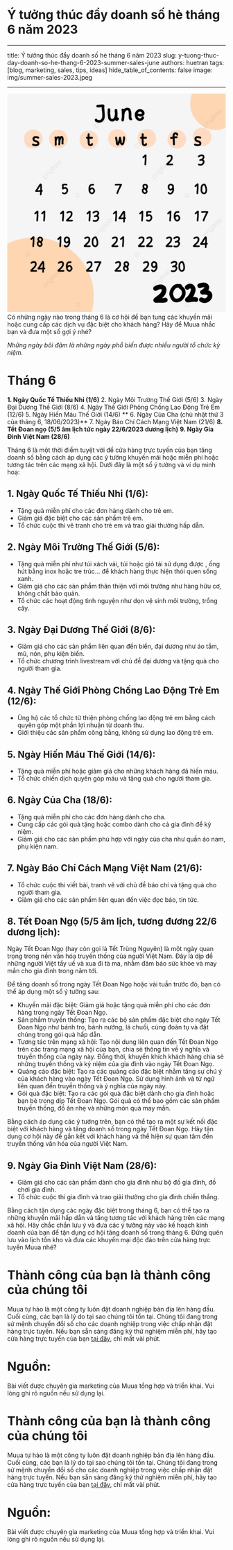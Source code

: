 
# Ý tưởng thúc đẩy doanh số hè tháng 6 năm 2023 
---
title: Ý tưởng thúc đẩy doanh số hè tháng 6 năm 2023
slug: y-tuong-thuc-day-doanh-so-he-thang-6-2023-summer-sales-june
authors: huetran
tags: [blog, marketing, sales, tips, ideas]
hide_table_of_contents: false
image: img/summer-sales-2023.jpeg

---
![Lịch nghỉ lễ, ngày đặc biệt Tháng 6 năm 2023](../static/img/June%202023.jpeg)
Có những ngày nào trong tháng 6 là cơ hội để bạn tung các khuyến mãi hoặc cung cấp các dịch vụ đặc biệt cho khách hàng? Hãy để Muua nhắc bạn và đưa một số gợi ý nhé? 

*Những ngày bôi đậm là những ngày phổ biến được nhiều người tổ chức kỷ niệm.*

# Tháng 6
**1. Ngày Quốc Tế Thiếu Nhi (1/6)**
2. Ngày Môi Trường Thế Giới (5/6)
3. Ngày Đại Dương Thế Giới (8/6)
4. Ngày Thế Giới Phòng Chống Lao Động Trẻ Em (12/6)
5. Ngày Hiến Máu Thế Giới (14/6)
** 6. Ngày Của Cha (chủ nhật thứ 3 của tháng 6, 18/06/2023)**
7. Ngày Báo Chí Cách Mạng Việt Nam (21/6)
**8. Tết Đoan ngọ (5/5 âm lịch tức ngày 22/6/2023 dương lịch)**
**9. Ngày Gia Đình Việt Nam (28/6)**


Tháng 6 là một thời điểm tuyệt vời để cửa hàng trực tuyến của bạn tăng doanh số bằng cách áp dụng các ý tưởng khuyến mãi hoặc miễn phí hoặc tương tác trên các mạng xã hội. Dưới đây là một số ý tưởng và ví dụ minh hoạ:

## 1.  Ngày Quốc Tế Thiếu Nhi (1/6):

-   Tặng quà miễn phí cho các đơn hàng dành cho trẻ em.
-   Giảm giá đặc biệt cho các sản phẩm trẻ em.
-   Tổ chức cuộc thi vẽ tranh cho trẻ em và trao giải thưởng hấp dẫn.

## 2.  Ngày Môi Trường Thế Giới (5/6):
-   Tặng quà miễn phí như túi xách vải, túi hoặc giỏ tái sử dụng được , ống hút bằng inox hoặc tre trúc... để khách hàng thực hiện thói quen sống xanh.
-   Giảm giá cho các sản phẩm thân thiện với môi trường như hàng hữu cơ, không chất bảo quản.
-   Tổ chức các hoạt động tình nguyện như dọn vệ sinh môi trường, trồng cây.

## 3.  Ngày Đại Dương Thế Giới (8/6):
-   Giảm giá cho các sản phẩm liên quan đến biển, đại dương như áo tắm, mũ, nón, phụ kiện biển.
-   Tổ chức chương trình livestream với chủ đề đại dương và tặng quà cho người tham gia.

## 4.  Ngày Thế Giới Phòng Chống Lao Động Trẻ Em (12/6):

-   Ủng hộ các tổ chức từ thiện phòng chống lao động trẻ em bằng cách quyên góp một phần lợi nhuận từ doanh thu.
-   Giới thiệu các sản phẩm công bằng, không sử dụng lao động trẻ em.

## 5.  Ngày Hiến Máu Thế Giới (14/6):

-   Tặng quà miễn phí hoặc giảm giá cho những khách hàng đã hiến máu.
-   Tổ chức chiến dịch quyên góp máu và tặng quà cho người tham gia.

## 6.  Ngày Của Cha (18/6):

-   Tặng quà miễn phí cho các đơn hàng dành cho cha.
-   Cung cấp các gói quà tặng hoặc combo dành cho cả gia đình để kỷ niệm.
-   Giảm giá cho các sản phẩm phù hợp với ngày của cha như quần áo nam, phụ kiện nam.

## 7.  Ngày Báo Chí Cách Mạng Việt Nam (21/6):

-   Tổ chức cuộc thi viết bài, tranh vẽ với chủ đề báo chí và tặng quà cho người tham gia.
-   Giảm giá cho các sản phẩm liên quan đến việc đọc báo, tin tức.

## 8.  Tết Đoan Ngọ (5/5 âm lịch, tương đương 22/6 dương lịch):

Ngày Tết Đoan Ngọ (hay còn gọi là Tết Trùng Nguyên) là một ngày quan trọng trong nền văn hóa truyền thống của người Việt Nam. Đây là dịp để những người Việt tẩy uế và xua đi tà ma, nhằm đảm bảo sức khỏe và may mắn cho gia đình trong năm tới.

Để tăng doanh số trong ngày Tết Đoan Ngọ hoặc vài tuần trước đó, bạn có thể áp dụng một số ý tưởng sau:
- Khuyến mãi đặc biệt: Giảm giá hoặc tặng quà miễn phí cho các đơn hàng trong ngày Tết Đoan Ngọ.
- Sản phẩm truyền thống: Tạo ra các bộ sản phẩm đặc biệt cho ngày Tết Đoan Ngọ như bánh tro, bánh nướng, lá chuối, cúng đoàn tụ và đặt chúng trong gói quà hấp dẫn.
- Tương tác trên mạng xã hội: Tạo nội dung liên quan đến Tết Đoan Ngọ trên các trang mạng xã hội của bạn, chia sẻ thông tin về ý nghĩa và truyền thống của ngày này. Đồng thời, khuyến khích khách hàng chia sẻ những truyền thống và kỷ niệm của gia đình vào ngày Tết Đoan Ngọ.
- Quảng cáo đặc biệt: Tạo ra các quảng cáo đặc biệt nhằm tăng sự chú ý của khách hàng vào ngày Tết Đoan Ngọ. Sử dụng hình ảnh và từ ngữ liên quan đến truyền thống và ý nghĩa của ngày này.
- Gói quà đặc biệt: Tạo ra các gói quà đặc biệt dành cho gia đình hoặc bạn bè trong dịp Tết Đoan Ngọ. Gói quà có thể bao gồm các sản phẩm truyền thống, đồ ăn nhẹ và những món quà may mắn.

Bằng cách áp dụng các ý tưởng trên, bạn có thể tạo ra một sự kết nối đặc biệt với khách hàng và tăng doanh số trong ngày Tết Đoan Ngọ. Hãy tận dụng cơ hội này để gắn kết với khách hàng và thể hiện sự quan tâm đến truyền thống văn hóa của người Việt Nam.

## 9. Ngày Gia Đình Việt Nam (28/6):

-   Giảm giá cho các sản phẩm dành cho gia đình như bộ đồ gia đình, đồ chơi gia đình.
-   Tổ chức cuộc thi gia đình và trao giải thưởng cho gia đình chiến thắng.

Bằng cách tận dụng các ngày đặc biệt trong tháng 6, bạn có thể tạo ra những khuyến mãi hấp dẫn và tăng tương tác với khách hàng trên các mạng xã hội. Hãy chắc chắn lưu ý và đưa các ý tưởng này vào kế hoạch kinh doanh của bạn để tận dụng cơ hội tăng doanh số trong tháng 6. Đừng quên lưu vào lịch tồn kho và đưa các khuyến mại độc đáo trên cửa hàng trực tuyến Muua nhé? 

# Thành công của bạn là thành công của chúng tôi

Muua tự hào là một công ty luôn đặt doanh nghiệp bản địa lên hàng đầu. Cuối cùng, các bạn là lý do tại sao chúng tôi tồn tại. Chúng tôi đang trong sứ mệnh chuyển đổi số cho các doanh nghiệp trong việc chấp nhận đặt hàng trực tuyến. Nếu bạn sẵn sàng đăng ký thử nghiệm miễn phí, hãy tạo cửa hàng trực tuyến của bạn [tại đây](https://muua.com.vn/), chỉ mất vài phút.

# Nguồn: 
Bài viết được chuyên gia marketing của Muua tổng hợp và triển khai. Vui lòng ghi rõ nguồn nếu sử dụng lại.


# Thành công của bạn là thành công của chúng tôi

Muua tự hào là một công ty luôn đặt doanh nghiệp bản địa lên hàng đầu. Cuối cùng, các bạn là lý do tại sao chúng tôi tồn tại. Chúng tôi đang trong sứ mệnh chuyển đổi số cho các doanh nghiệp trong việc chấp nhận đặt hàng trực tuyến. Nếu bạn sẵn sàng đăng ký thử nghiệm miễn phí, hãy tạo cửa hàng trực tuyến của bạn [tại đây](https://muua.com.vn/), chỉ mất vài phút.

# Nguồn: 
Bài viết được chuyên gia marketing của Muua tổng hợp và triển khai. Vui lòng ghi rõ nguồn nếu sử dụng lại.